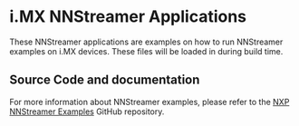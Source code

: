 # i.MX NNStreamer Applications

These NNStreamer applications are examples on how to run NNStreamer examples on i.MX devices. 
These files will be loaded in during build time.

## Source Code and documentation

For more information about NNStreamer examples, please refer to the
[NXP NNStreamer Examples](https://github.com/nxp-imx/nxp-nnstreamer-examples) GitHub repository.
